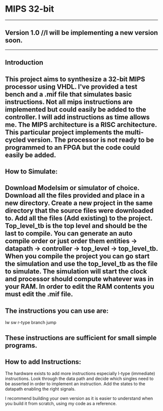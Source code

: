 # MIPS 32-bit 
------------------------------------------------------------------------------------------------------------------------
Version 1.0 //I will be implementing a new version soon.
------------------------------------------------------------------------------------------------------------------------
------------------------------------------------------------------------------------------------------------------------
Introduction
------------------------------------------------------------------------------------------------------------------------
This project aims to synthesize a 32-bit MIPS processor using VHDL.
I've provided a test bench and a .mif file that simulates basic instructions. Not all mips instructions are implemented but could easily be added to the controller. I will add instructions as time allows me. The MIPS architecture is a RISC architecture. This particular project implements the multi-cycled version. The processor is not ready to be programmed to an FPGA but the code could easily be added.
------------------------------------------------------------------------------------------------------------------------
How to Simulate:
------------------------------------------------------------------------------------------------------------------------

Download Modelsim or simulator of choice. Download all the files provided and place in a new directory. Create a new project in the same directory that the source files were downloaded to. Add all the files (Add existing) to the project. Top_level_tb is the top level and should be the last to compile. You can generate an auto compile order or just order them entities -> datapath -> controller -> top_level -> top_level_tb. When you compile the project you can go start the simulation and use the top_level_tb as the file to simulate. The simulation will start the clock and processor should compute whatever was in your RAM. In order to edit the RAM contents you must edit the .mif file. 
------------------------------------------------------------------------------------------------------------------------
The instructions you can use are:
------------------------------------------------------------------------------------------------------------------------

lw
sw
r-type
branch
jump

These instructions are sufficient for small simple programs.
------------------------------------------------------------------------------------------------------------------------
How to add Instructions:
------------------------------------------------------------------------------------------------------------------------

The hardware exists to add more instructions especially I-type (immediate) instructions. Look through the data path and decide which singles need to be asserted in order to implement an instruction. Add the states to the datapath enabling the right signals.

I recommend building your own version as it is easier to understand when you build it from scratch, using my code as a reference.
